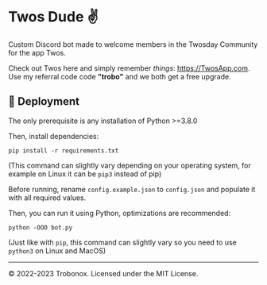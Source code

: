 # Twos Dude ✌

Custom Discord bot made to welcome members in the Twosday Community for the app Twos.

Check out Twos here and simply remember *things*: https://TwosApp.com.
Use my referral code code **"trobo"** and we both get a free upgrade.

## 🚀 Deployment
The only prerequisite is any installation of Python >=3.8.0

Then, install dependencies:
```
pip install -r requirements.txt
```
(This command can slightly vary depending on your operating system, for example on Linux it can be `pip3` instead of pip)

Before running, rename `config.example.json` to `config.json` and populate it with all required values.

Then, you can run it using Python, optimizations are recommended:
```
python -OOO bot.py
```
(Just like with `pip`, this command can slightly vary so you need to use `python3` on Linux and MacOS)

---
© 2022-2023 Trobonox. Licensed under the MIT License.
